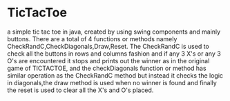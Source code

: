 # TicTacToe
a simple tic tac toe in java,
created by using swing components and mainly buttons.
There are a total of 4 functions or methods namely CheckRandC,CheckDiagonals,Draw,Reset.
The CheckRandC is used to check all the buttons in rows and columns fashion and if any 3 X's or any 3 O's are encountered it stops and prints out the winner as in the original game of TICTACTOE, and the checkDiagonals function or method has similar operation as the CheckRandC method but instead it checks the logic in diagonals,the draw method is used when no winner is found and finally the reset is used to clear all the X's and O's placed.
